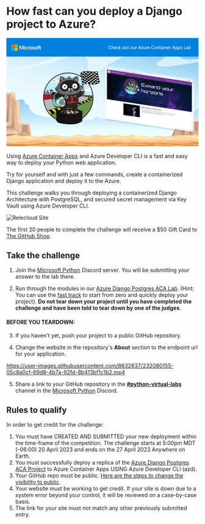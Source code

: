 
# How fast can you deploy a Django project to Azure?

<img src="assets/slides/The%20Azure%20Container%20Apps%20Lab.jpeg" style="max-height: 300px" alt="Bit our Cloud mascot in a racing outfit and our lab web app">

Using [Azure Container Apps](https://learn.microsoft.com/en-us/azure/container-apps/) and Azure Developer CLI is a fast and easy way to deploy your Python web application.

Try for yourself and with just a few commands, create a containerized Django application and deploy it to the Azure.

This challenge walks you through deploying a containerized Django Architecture with PostgreSQL, and secured secret management via Key Vault using Azure Developer CLI.

![Relecloud Site](assets/Relecloud%20Site.png)

The first 20 people to complete the challenge will receive a $50 Gift Card to [The GitHub Shop](https://www.thegithubshop.com/).

## Take the challenge

1. Join the [Microsoft Python] Discord server. You will be submitting your answer to the lab there.

2. Run through the modules in our [Azure Django Postgres ACA Lab](https://github.com/Azure-Samples/azure-django-postgres-aca/tree/main/lab/README.md). (Hint: You can use the [fast track](https://github.com/Azure-Samples/azure-django-postgres-aca/tree/main/lab/fasttrack.md) to start from zero and quickly deploy your project). **Do not tear down your project until you have completed the challenge and have been told to tear down by one of the judges.**

#### BEFORE YOU TEARDOWN:

3. If you haven't yet, push your project to a public GitHub repository.

4. Change the website in the repository's **About** section to the endpoint url for your application.

<https://user-images.githubusercontent.com/8632637/232080155-05c8a0cf-69d8-4b7a-92fd-8b413bf1c1b2.mp4>

5. Share a link to your GitHub repository in the [**#python-virtual-labs**](https://discord.com/channels/702724176489873509/718335138299248660) channel in the [Microsoft Python] Discord.


## Rules to qualify

In order to get credit for the challenge:

1. You must have CREATED AND SUBMITTED your new deployment within the time-frame of the competition. The challenge starts at 5:00pm MDT (-06:00) 20 April 2023 and ends on the 27 April 2023 Anywhere on Earth.
2. You must successfully deploy a replica of the [Azure Django Postgres ACA Project](https://github.com/azure-samples/azure-django-postgres-aca) to Azure Container Apps USING Azure Developer CLI (azd).
3. Your GitHub repo must be public. [Here are the steps to change the visibility to public](https://docs.github.com/en/repositories/managing-your-repositorys-settings-and-features/managing-repository-settings/setting-repository-visibility).
4. Your website must be working to get credit. If your site is down due to a system error beyond your control, it will be reviewed on a case-by-case basis.
5. The link for your site must not match any other previously submitted entry.

[Microsoft Python]: https://aka.ms/python-discord
